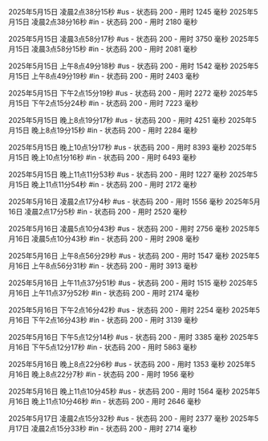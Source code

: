 
2025年5月15日 凌晨2点38分15秒 #us - 状态码 200 - 用时 1245 毫秒
2025年5月15日 凌晨2点38分16秒 #in - 状态码 200 - 用时 2180 毫秒

2025年5月15日 凌晨3点58分17秒 #us - 状态码 200 - 用时 3750 毫秒
2025年5月15日 凌晨3点58分15秒 #in - 状态码 200 - 用时 2081 毫秒

2025年5月15日 上午8点49分18秒 #us - 状态码 200 - 用时 1542 毫秒
2025年5月15日 上午8点49分19秒 #in - 状态码 200 - 用时 2403 毫秒

2025年5月15日 下午2点15分19秒 #us - 状态码 200 - 用时 2272 毫秒
2025年5月15日 下午2点15分24秒 #in - 状态码 200 - 用时 7223 毫秒

2025年5月15日 晚上8点19分17秒 #us - 状态码 200 - 用时 4251 毫秒
2025年5月15日 晚上8点19分15秒 #in - 状态码 200 - 用时 2284 毫秒

2025年5月15日 晚上10点1分17秒 #us - 状态码 200 - 用时 8393 毫秒
2025年5月15日 晚上10点1分16秒 #in - 状态码 200 - 用时 6493 毫秒

2025年5月15日 晚上11点11分53秒 #us - 状态码 200 - 用时 1227 毫秒
2025年5月15日 晚上11点11分54秒 #in - 状态码 200 - 用时 2172 毫秒

2025年5月16日 凌晨2点17分4秒 #us - 状态码 200 - 用时 1556 毫秒
2025年5月16日 凌晨2点17分5秒 #in - 状态码 200 - 用时 2520 毫秒

2025年5月16日 凌晨5点10分43秒 #us - 状态码 200 - 用时 2756 毫秒
2025年5月16日 凌晨5点10分43秒 #in - 状态码 200 - 用时 2908 毫秒

2025年5月16日 上午8点56分29秒 #us - 状态码 200 - 用时 1547 毫秒
2025年5月16日 上午8点56分31秒 #in - 状态码 200 - 用时 3913 毫秒

2025年5月16日 上午11点37分51秒 #us - 状态码 200 - 用时 1515 毫秒
2025年5月16日 上午11点37分52秒 #in - 状态码 200 - 用时 2174 毫秒

2025年5月16日 下午2点16分42秒 #us - 状态码 200 - 用时 2254 毫秒
2025年5月16日 下午2点16分43秒 #in - 状态码 200 - 用时 3139 毫秒

2025年5月16日 下午5点12分14秒 #us - 状态码 200 - 用时 3385 毫秒
2025年5月16日 下午5点12分17秒 #in - 状态码 200 - 用时 5863 毫秒

2025年5月16日 晚上8点22分6秒 #us - 状态码 200 - 用时 1353 毫秒
2025年5月16日 晚上8点22分7秒 #in - 状态码 200 - 用时 1956 毫秒

2025年5月16日 晚上11点10分45秒 #us - 状态码 200 - 用时 1564 毫秒
2025年5月16日 晚上11点10分46秒 #in - 状态码 200 - 用时 2646 毫秒

2025年5月17日 凌晨2点15分32秒 #us - 状态码 200 - 用时 2377 毫秒
2025年5月17日 凌晨2点15分33秒 #in - 状态码 200 - 用时 2714 毫秒


